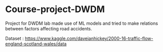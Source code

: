 # Course-project-DWDM
Project for DWDM lab made use of ML models and tried to make relations between factors affecting road accidents.

Dataset : https://www.kaggle.com/daveianhickey/2000-16-traffic-flow-england-scotland-wales/data
